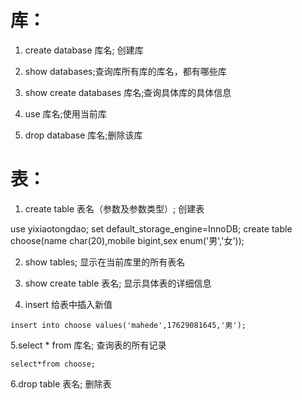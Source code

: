 库：
====

1. create database 库名; 创建库

2. show databases;查询库所有库的库名，都有哪些库

3. show create databases  库名;查询具体库的具体信息

4. use 库名;使用当前库

5. drop database 库名;删除该库








表：
=======

1. create table 表名（参数及参数类型）;     创建表

use yixiaotongdao;
set default_storage_engine=InnoDB;
create table choose(name char(20),mobile bigint,sex enum('男','女'));



2. show tables;  显示在当前库里的所有表名


3. show create table 表名;  显示具体表的详细信息


4. insert 给表中插入新值
```
insert into choose values('mahede',17629081645,'男');
```


5.select * from 库名;  查询表的所有记录
```
select*from choose;
```

6.drop table 表名; 删除表

